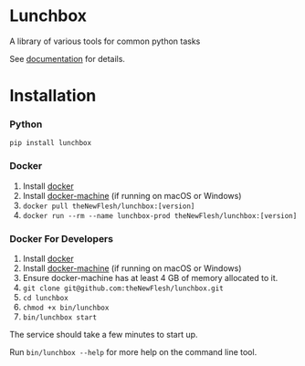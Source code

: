 # Lunchbox
A library of various tools for common python tasks


See [documentation](https://theNewFlesh.github.io/lunchbox/) for details.

# Installation
### Python
`pip install lunchbox`

### Docker
1. Install
   [docker](https://docs.docker.com/v17.09/engine/installation)
2. Install
   [docker-machine](https://docs.docker.com/machine/install-machine)
   (if running on macOS or Windows)
3. `docker pull theNewFlesh/lunchbox:[version]`
4. `docker run --rm --name lunchbox-prod theNewFlesh/lunchbox:[version]`

### Docker For Developers
1. Install
   [docker](https://docs.docker.com/v17.09/engine/installation)
2. Install
   [docker-machine](https://docs.docker.com/machine/install-machine)
   (if running on macOS or Windows)
3. Ensure docker-machine has at least 4 GB of memory allocated to it.
4. `git clone git@github.com:theNewFlesh/lunchbox.git`
5. `cd lunchbox`
6. `chmod +x bin/lunchbox`
7. `bin/lunchbox start`

The service should take a few minutes to start up.

Run `bin/lunchbox --help` for more help on the command line tool.
